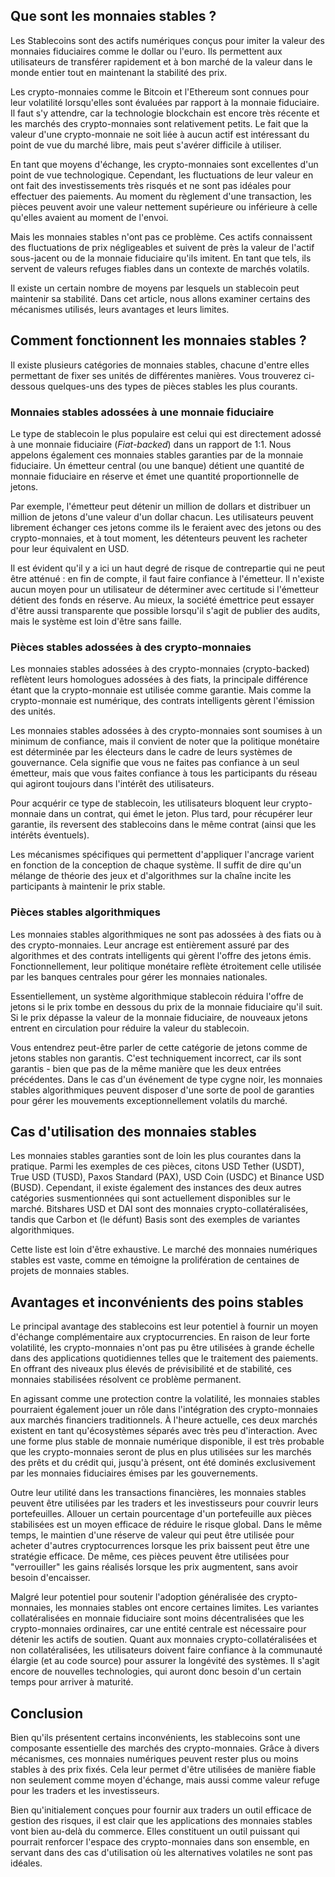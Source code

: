 ## Que sont les monnaies stables ?

Les Stablecoins sont des actifs numériques conçus pour imiter la valeur des monnaies fiduciaires comme le dollar ou l'euro. Ils permettent aux utilisateurs de transférer rapidement et à bon marché de la valeur dans le monde entier tout en maintenant la stabilité des prix.

Les crypto-monnaies comme le Bitcoin et l'Ethereum sont connues pour leur volatilité lorsqu'elles sont évaluées par rapport à la monnaie fiduciaire. Il faut s'y attendre, car la technologie blockchain est encore très récente et les marchés des crypto-monnaies sont relativement petits. Le fait que la valeur d'une crypto-monnaie ne soit liée à aucun actif est intéressant du point de vue du marché libre, mais peut s'avérer difficile à utiliser.

En tant que moyens d'échange, les crypto-monnaies sont excellentes d'un point de vue technologique. Cependant, les fluctuations de leur valeur en ont fait des investissements très risqués et ne sont pas idéales pour effectuer des paiements. Au moment du règlement d'une transaction, les pièces peuvent avoir une valeur nettement supérieure ou inférieure à celle qu'elles avaient au moment de l'envoi.

Mais les monnaies stables n'ont pas ce problème. Ces actifs connaissent des fluctuations de prix négligeables et suivent de près la valeur de l'actif sous-jacent ou de la monnaie fiduciaire qu'ils imitent. En tant que tels, ils servent de valeurs refuges fiables dans un contexte de marchés volatils.

Il existe un certain nombre de moyens par lesquels un stablecoin peut maintenir sa stabilité. Dans cet article, nous allons examiner certains des mécanismes utilisés, leurs avantages et leurs limites.

## Comment fonctionnent les monnaies stables ?

Il existe plusieurs catégories de monnaies stables, chacune d'entre elles permettant de fixer ses unités de différentes manières. Vous trouverez ci-dessous quelques-uns des types de pièces stables les plus courants.

### Monnaies stables adossées à une monnaie fiduciaire

Le type de stablecoin le plus populaire est celui qui est directement adossé à une monnaie fiduciaire (*Fiat-backed*) dans un rapport de 1:1. Nous appelons également ces monnaies stables garanties par de la monnaie fiduciaire. Un émetteur central (ou une banque) détient une quantité de monnaie fiduciaire en réserve et émet une quantité proportionnelle de jetons.

Par exemple, l'émetteur peut détenir un million de dollars et distribuer un million de jetons d'une valeur d'un dollar chacun. Les utilisateurs peuvent librement échanger ces jetons comme ils le feraient avec des jetons ou des crypto-monnaies, et à tout moment, les détenteurs peuvent les racheter pour leur équivalent en USD.

Il est évident qu'il y a ici un haut degré de risque de contrepartie qui ne peut être atténué : en fin de compte, il faut faire confiance à l'émetteur. Il n'existe aucun moyen pour un utilisateur de déterminer avec certitude si l'émetteur détient des fonds en réserve. Au mieux, la société émettrice peut essayer d'être aussi transparente que possible lorsqu'il s'agit de publier des audits, mais le système est loin d'être sans faille.

### Pièces stables adossées à des crypto-monnaies

Les monnaies stables adossées à des crypto-monnaies (crypto-backed) reflètent leurs homologues adossées à des fiats, la principale différence étant que la crypto-monnaie est utilisée comme garantie. Mais comme la crypto-monnaie est numérique, des contrats intelligents gèrent l'émission des unités. 

Les monnaies stables adossées à des crypto-monnaies sont soumises à un minimum de confiance, mais il convient de noter que la politique monétaire est déterminée par les électeurs dans le cadre de leurs systèmes de gouvernance. Cela signifie que vous ne faites pas confiance à un seul émetteur, mais que vous faites confiance à tous les participants du réseau qui agiront toujours dans l'intérêt des utilisateurs.

Pour acquérir ce type de stablecoin, les utilisateurs bloquent leur crypto-monnaie dans un contrat, qui émet le jeton. Plus tard, pour récupérer leur garantie, ils reversent des stablecoins dans le même contrat (ainsi que les intérêts éventuels).

Les mécanismes spécifiques qui permettent d'appliquer l'ancrage varient en fonction de la conception de chaque système. Il suffit de dire qu'un mélange de théorie des jeux et d'algorithmes sur la chaîne incite les participants à maintenir le prix stable.

### Pièces stables algorithmiques

Les monnaies stables algorithmiques ne sont pas adossées à des fiats ou à des crypto-monnaies. Leur ancrage est entièrement assuré par des algorithmes et des contrats intelligents qui gèrent l'offre des jetons émis. Fonctionnellement, leur politique monétaire reflète étroitement celle utilisée par les banques centrales pour gérer les monnaies nationales.

Essentiellement, un système algorithmique stablecoin réduira l'offre de jetons si le prix tombe en dessous du prix de la monnaie fiduciaire qu'il suit. Si le prix dépasse la valeur de la monnaie fiduciaire, de nouveaux jetons entrent en circulation pour réduire la valeur du stablecoin.

Vous entendrez peut-être parler de cette catégorie de jetons comme de jetons stables non garantis. C'est techniquement incorrect, car ils sont garantis - bien que pas de la même manière que les deux entrées précédentes. Dans le cas d'un événement de type cygne noir, les monnaies stables algorithmiques peuvent disposer d'une sorte de pool de garanties pour gérer les mouvements exceptionnellement volatils du marché.

## Cas d'utilisation des monnaies stables

Les monnaies stables garanties sont de loin les plus courantes dans la pratique. Parmi les exemples de ces pièces, citons USD Tether (USDT), True USD (TUSD), Paxos Standard (PAX), USD Coin (USDC) et Binance USD (BUSD). Cependant, il existe également des instances des deux autres catégories susmentionnées qui sont actuellement disponibles sur le marché. Bitshares USD et DAI sont des monnaies crypto-collatéralisées, tandis que Carbon et (le défunt) Basis sont des exemples de variantes algorithmiques.

Cette liste est loin d'être exhaustive. Le marché des monnaies numériques stables est vaste, comme en témoigne la prolifération de centaines de projets de monnaies stables.

## Avantages et inconvénients des poins stables

Le principal avantage des stablecoins est leur potentiel à fournir un moyen d'échange complémentaire aux cryptocurrencies. En raison de leur forte volatilité, les crypto-monnaies n'ont pas pu être utilisées à grande échelle dans des applications quotidiennes telles que le traitement des paiements. En offrant des niveaux plus élevés de prévisibilité et de stabilité, ces monnaies stabilisées résolvent ce problème permanent.

En agissant comme une protection contre la volatilité, les monnaies stables pourraient également jouer un rôle dans l'intégration des crypto-monnaies aux marchés financiers traditionnels. À l'heure actuelle, ces deux marchés existent en tant qu'écosystèmes séparés avec très peu d'interaction. Avec une forme plus stable de monnaie numérique disponible, il est très probable que les crypto-monnaies seront de plus en plus utilisées sur les marchés des prêts et du crédit qui, jusqu'à présent, ont été dominés exclusivement par les monnaies fiduciaires émises par les gouvernements.

Outre leur utilité dans les transactions financières, les monnaies stables peuvent être utilisées par les traders et les investisseurs pour couvrir leurs portefeuilles. Allouer un certain pourcentage d'un portefeuille aux pièces stabilisées est un moyen efficace de réduire le risque global. Dans le même temps, le maintien d'une réserve de valeur qui peut être utilisée pour acheter d'autres cryptocurrences lorsque les prix baissent peut être une stratégie efficace. De même, ces pièces peuvent être utilisées pour "verrouiller" les gains réalisés lorsque les prix augmentent, sans avoir besoin d'encaisser.

Malgré leur potentiel pour soutenir l'adoption généralisée des crypto-monnaies, les monnaies stables ont encore certaines limites. Les variantes collatéralisées en monnaie fiduciaire sont moins décentralisées que les crypto-monnaies ordinaires, car une entité centrale est nécessaire pour détenir les actifs de soutien. Quant aux monnaies crypto-collatéralisées et non collatéralisées, les utilisateurs doivent faire confiance à la communauté élargie (et au code source) pour assurer la longévité des systèmes. Il s'agit encore de nouvelles technologies, qui auront donc besoin d'un certain temps pour arriver à maturité.

## Conclusion

Bien qu'ils présentent certains inconvénients, les stablecoins sont une composante essentielle des marchés des crypto-monnaies. Grâce à divers mécanismes, ces monnaies numériques peuvent rester plus ou moins stables à des prix fixés. Cela leur permet d'être utilisées de manière fiable non seulement comme moyen d'échange, mais aussi comme valeur refuge pour les traders et les investisseurs.

Bien qu'initialement conçues pour fournir aux traders un outil efficace de gestion des risques, il est clair que les applications des monnaies stables vont bien au-delà du commerce. Elles constituent un outil puissant qui pourrait renforcer l'espace des crypto-monnaies dans son ensemble, en servant dans des cas d'utilisation où les alternatives volatiles ne sont pas idéales.